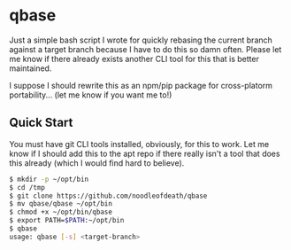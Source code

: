 # qbase
Just a simple bash script I wrote for quickly rebasing the current branch against a target branch because I have to do this so damn often. Please let me know if there already exists another CLI tool for this that is better maintained.

I suppose I should rewrite this as an npm/pip package for cross-platorm portability... (let me know if you want me to!)

## Quick Start

You must have git CLI tools installed, obviously, for this to work. Let me know if I should add this to the apt repo if there really isn't a tool that does this already (which I would find hard to believe).

```bash
$ mkdir -p ~/opt/bin
$ cd /tmp
$ git clone https://github.com/noodleofdeath/qbase
$ mv qbase/qbase ~/opt/bin
$ chmod +x ~/opt/bin/qbase
$ export PATH=$PATH:~/opt/bin
$ qbase
usage: qbase [-s] <target-branch>
```
